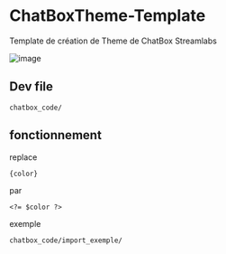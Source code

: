 # ChatBoxTheme-Template
Template de création de Theme de ChatBox Streamlabs

![image](https://user-images.githubusercontent.com/63310746/200148779-5fa73bbe-2e42-4d05-ad7e-85296c20d503.png)

## Dev file

```
chatbox_code/
```
 
 
 ## fonctionnement
 
 replace
 ```
 {color}
 ```
par
```
<?= $color ?>
```

exemple 
```
chatbox_code/import_exemple/
```
